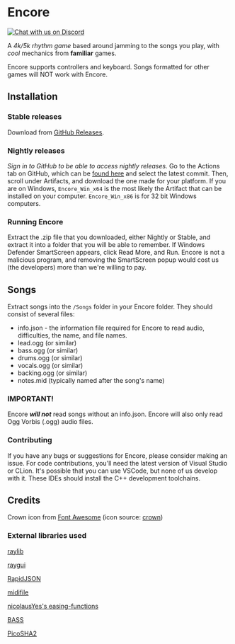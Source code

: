 # Encore

[![Chat with us on Discord](https://cdn.jsdelivr.net/npm/@intergrav/devins-badges@3/assets/cozy/social/discord-plural_vector.svg)](https://discord.gg/GhkgVUAC9v)

A *4k/5k rhythm game* based around jamming to the songs you play, with _cool_ mechanics from **familiar** games.

Encore supports controllers and keyboard. Songs formatted for other games will NOT work with Encore.

## Installation

### Stable releases

Download from [GitHub Releases](https://github.com/Encore-Developers/Encore-Raylib/releases). 

### Nightly releases

*Sign in to GitHub to be able to access nightly releases.*
Go to the Actions tab on GitHub, which can be [found here](https://github.com/Encore-Developers/Encore-Raylib/actions) and select the latest commit. Then, scroll under Artifacts, and download the one made for your platform. If you are on Windows, `Encore_Win_x64` is the most likely the Artifact that can be installed on your computer. `Encore_Win_x86` is for 32 bit Windows computers.

### Running Encore

Extract the .zip file that you downloaded, either Nightly or Stable, and extract it into a folder that you will be able to remember. If Windows Defender SmartScreen appears, click Read More, and Run. Encore is not a malicious program, and removing the SmartScreen popup would cost us (the developers) more than we're willing to pay.

## Songs

Extract songs into the `/Songs` folder in your Encore folder. They should consist of several files:
- info.json - the information file required for Encore to read audio, difficulties, the name, and file names.
- lead.ogg (or similar)
- bass.ogg (or similar)
- drums.ogg (or similar)
- vocals.ogg (or similar)
- backing.ogg (or similar)
- notes.mid (typically named after the song's name)

### IMPORTANT!
Encore ***will not*** read songs without an info.json. Encore will also only read Ogg Vorbis (.ogg) audio files. 

### Contributing

If you have any bugs or suggestions for Encore, please consider making an issue.
For code contributions, you'll need the latest version of Visual Studio or CLion. It's possible that you can use VSCode, but none of us develop with it. These IDEs should install the C++ development toolchains.

## Credits    
Crown icon from [Font Awesome](https://fontawesome.com/) (icon source: [crown](https://fontawesome.com/icons/crown?f=classic&s=solid))



### External libraries used
[raylib](https://github.com/raysan5/raylib)

[raygui](https://github.com/raysan5/raygui)

[RapidJSON](https://github.com/Tencent/rapidjson)

[midifile](https://github.com/craigsapp/midifile)

[nicolausYes's easing-functions](https://github.com/nicolausYes/easing-functions)

[BASS](https://www.un4seen.com/bass.html)

[PicoSHA2](https://github.com/okdshin/PicoSHA2)
